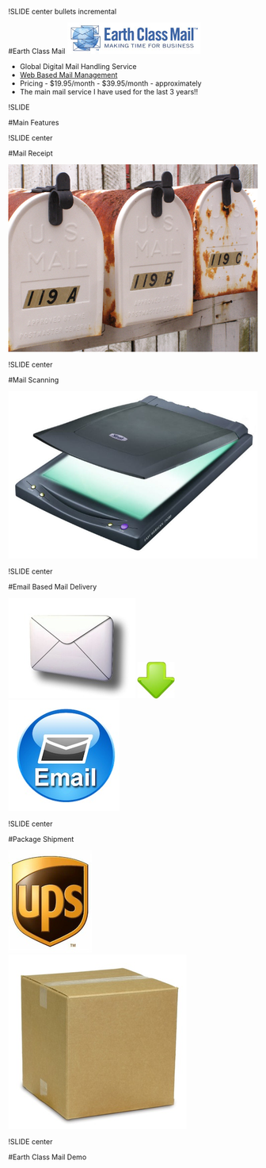 !SLIDE center bullets incremental

#Earth Class Mail ![ecm](shared_images/ecm_logo.jpg)

* Global Digital Mail Handling Service
* [Web Based Mail Management](http://www.earthclassmail.com)
* Pricing - $19.95/month - $39.95/month - approximately
* The main mail service I have used for the last 3 years!!

!SLIDE

#Main Features

!SLIDE center

#Mail Receipt

![postbox](shared_images/postbox.jpg)

!SLIDE center

#Mail Scanning

![scanner](shared_images/scanner.jpg)

!SLIDE center

#Email Based Mail Delivery

![envelope](shared_images/envelope.jpg) ![down_arrow](shared_images/down_arrow.jpg) ![email](shared_images/email.jpg)

!SLIDE center

#Package Shipment

![ups](shared_images/ups_logo.jpg) ![box](shared_images/box.jpg)

!SLIDE center

#Earth Class Mail Demo

